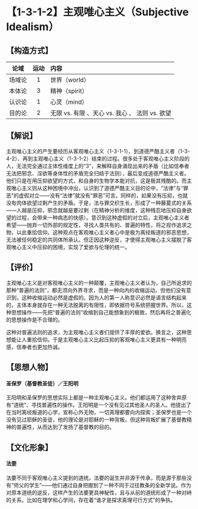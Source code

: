 # 【1-3-1-2】主观唯心主义（Subjective Idealism）

## 【构造方式】
| 论域 | 运动           | 内容 |
|:----:|:----------------:|:-----|
| 场域论   | 1|  世界（world）  |
| 本体论   | 3| 精神（spirit）   |
| 认识论   |1 |  心灵（mind）  |
| 目的论   | 2|  无限 vs. 有限 、天心 vs. 我心 、 法则 vs. 欲望  |

## 【解说】
主观唯心主义的产生要经历从客观唯心主义（1-3-1-1）、到道德严酷主义者（1-3-4-2）、再到主观唯心主义（1-3-1-2）结束的过程。很多处于客观唯心主义阶段的人，无法完全通过主体性维度上的“3”，来解释自身涌现出来的矛盾（比如信奉者无法把邪念、淫欲等身体性的矛盾完全归结于法则），最后变成道德严酷主义者。他们只是在用压抑欲望的方式，和自身的生物学本能对抗，这是极其残酷的。而主观唯心主义则从这种困境中冲出，认识到了道德严酷主义目的论中，“法律”与“罪恶”的虚假对立——没有“法律”就没有“罪恶”可言。同样的，如果没有压抑，也就没有肉体欲望过剩产生的矛盾。于是，法与罪交织生长，形成了一种藤蔓式的关系——人越是压抑，邪念就越是要过剩（在精神分析的维度，这种残忍地压抑自身欲望的过程，会带来一种病态的快感）。意识到这种虚假的对立后，主观唯心主义者希望——抛弃一切外部的规定性，寻找人类共有的、普遍的特性，将之视作追求之物，以此重拾信仰。这种观点在客观唯心主义者心中是极为离经叛道的邪恶思想，无法被任何稳定的共同体所承认。但正因这种逆反，才使得主观唯心主义摆脱了客观唯心主义中压抑的困境，实现了爱欲与伦理的统一。
## 【评价】
主观唯心主义是对客观唯心主义的一种颠覆，主观唯心主义者认为，自己所追求的那种“普遍的法则”，都无须向外界寻求，而是一种向内的收缩运动。但他们没有意识到，这种收缩运动必然是虚假的。因为人的第一人称意识必然是语言结构起来的，主体本身就存在一种无法脱离的有限性，即依据符号系统把握世界。所以，这种思想操作——先把“普遍的法则”收缩到自己能想象到的极致，然后再将之普遍化的思想操作是不合理的。

这种对普遍法则的追求，为主观唯心主义者们提供了丰厚的爱欲。换言之，这种思想能让人重拾信仰。于是主观唯心主义比起压抑的客观唯心主义更具有一种明亮感，信奉者也更加热诚。
## 【思想人物】
#### 圣保罗（基督教圣徒）／王阳明
王阳明和圣保罗的思想实际上都是一种主观唯心主义。他们都运用了这种舍弃原有“道统”、寻找普遍性的操作。王阳明是一个没有见过其他圣人的圣人。他提出了在当时离经叛道的心学，宣称心外无物，一切真理都要向内探索；圣保罗也是一个没有见过耶稣的圣徒，他的理论是对耶稣的一种背叛，但这种背叛扩展了基督教精神的普遍性，从而达到了发扬了基督教的目的。

## 【文化形象】
#### 法要
法要不同于客观唯心主义提到的道统。法要的诞生并非源于传承，而是源于那些没有“师父的学生”——他们通过自身把握到了一种不同于过往教条的全新学说。作为对原本道统的逆反，这样产生的法要更具神秘性，且与从前的道统形成了一种对峙的关系。比如在理学和心学间，存在着“谁才是探求真理可行方式”的争执。
